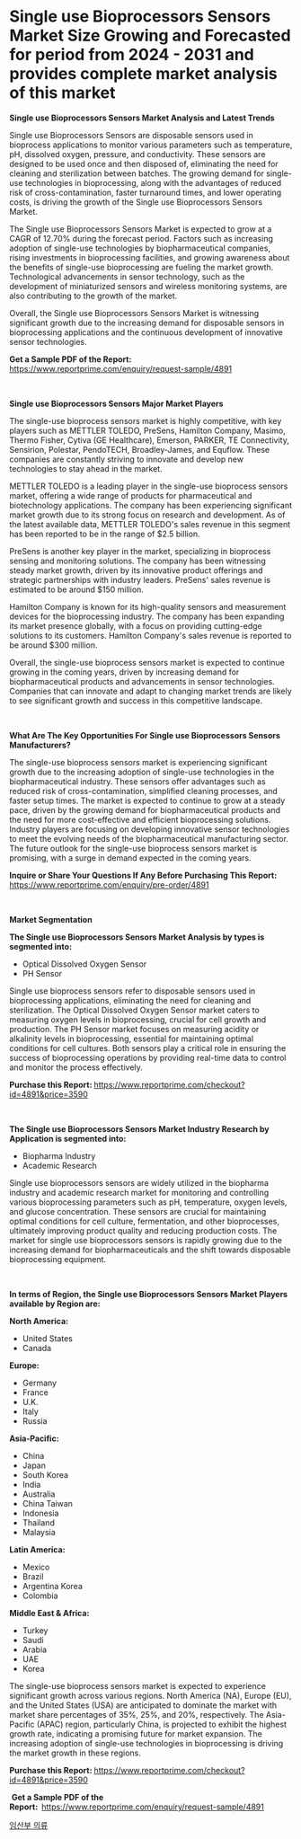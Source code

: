 <p><h1>Single use Bioprocessors Sensors Market Size Growing and Forecasted for period from 2024 - 2031 and provides complete market analysis of this market</h1></p><p><strong>Single use Bioprocessors Sensors Market Analysis and Latest Trends</strong></p>
<p><p>Single use Bioprocessors Sensors are disposable sensors used in bioprocess applications to monitor various parameters such as temperature, pH, dissolved oxygen, pressure, and conductivity. These sensors are designed to be used once and then disposed of, eliminating the need for cleaning and sterilization between batches. The growing demand for single-use technologies in bioprocessing, along with the advantages of reduced risk of cross-contamination, faster turnaround times, and lower operating costs, is driving the growth of the Single use Bioprocessors Sensors Market.</p><p>The Single use Bioprocessors Sensors Market is expected to grow at a CAGR of 12.70% during the forecast period. Factors such as increasing adoption of single-use technologies by biopharmaceutical companies, rising investments in bioprocessing facilities, and growing awareness about the benefits of single-use bioprocessing are fueling the market growth. Technological advancements in sensor technology, such as the development of miniaturized sensors and wireless monitoring systems, are also contributing to the growth of the market.</p><p>Overall, the Single use Bioprocessors Sensors Market is witnessing significant growth due to the increasing demand for disposable sensors in bioprocessing applications and the continuous development of innovative sensor technologies.</p></p>
<p><strong>Get a Sample PDF of the Report:&nbsp;</strong> <a href="https://www.reportprime.com/enquiry/request-sample/4891">https://www.reportprime.com/enquiry/request-sample/4891</a></p>
<p>&nbsp;</p>
<p><strong>Single use Bioprocessors Sensors Major Market Players</strong></p>
<p><p>The single-use bioprocess sensors market is highly competitive, with key players such as METTLER TOLEDO, PreSens, Hamilton Company, Masimo, Thermo Fisher, Cytiva (GE Healthcare), Emerson, PARKER, TE Connectivity, Sensirion, Polestar, PendoTECH, Broadley-James, and Equflow. These companies are constantly striving to innovate and develop new technologies to stay ahead in the market.</p><p>METTLER TOLEDO is a leading player in the single-use bioprocess sensors market, offering a wide range of products for pharmaceutical and biotechnology applications. The company has been experiencing significant market growth due to its strong focus on research and development. As of the latest available data, METTLER TOLEDO's sales revenue in this segment has been reported to be in the range of $2.5 billion.</p><p>PreSens is another key player in the market, specializing in bioprocess sensing and monitoring solutions. The company has been witnessing steady market growth, driven by its innovative product offerings and strategic partnerships with industry leaders. PreSens' sales revenue is estimated to be around $150 million.</p><p>Hamilton Company is known for its high-quality sensors and measurement devices for the bioprocessing industry. The company has been expanding its market presence globally, with a focus on providing cutting-edge solutions to its customers. Hamilton Company's sales revenue is reported to be around $300 million.</p><p>Overall, the single-use bioprocess sensors market is expected to continue growing in the coming years, driven by increasing demand for biopharmaceutical products and advancements in sensor technologies. Companies that can innovate and adapt to changing market trends are likely to see significant growth and success in this competitive landscape.</p></p>
<p>&nbsp;</p>
<p><strong>What Are The Key Opportunities For Single use Bioprocessors Sensors Manufacturers?</strong></p>
<p><p>The single-use bioprocess sensors market is experiencing significant growth due to the increasing adoption of single-use technologies in the biopharmaceutical industry. These sensors offer advantages such as reduced risk of cross-contamination, simplified cleaning processes, and faster setup times. The market is expected to continue to grow at a steady pace, driven by the growing demand for biopharmaceutical products and the need for more cost-effective and efficient bioprocessing solutions. Industry players are focusing on developing innovative sensor technologies to meet the evolving needs of the biopharmaceutical manufacturing sector. The future outlook for the single-use bioprocess sensors market is promising, with a surge in demand expected in the coming years.</p></p>
<p><strong>Inquire or Share Your Questions If Any Before Purchasing This Report:</strong> <a href="https://www.reportprime.com/enquiry/pre-order/4891">https://www.reportprime.com/enquiry/pre-order/4891</a></p>
<p>&nbsp;</p>
<p><strong>Market Segmentation</strong></p>
<p><strong>The Single use Bioprocessors Sensors Market Analysis by types is segmented into:</strong></p>
<p><ul><li>Optical Dissolved Oxygen Sensor</li><li>PH Sensor</li></ul></p>
<p><p>Single use bioprocess sensors refer to disposable sensors used in bioprocessing applications, eliminating the need for cleaning and sterilization. The Optical Dissolved Oxygen Sensor market caters to measuring oxygen levels in bioprocessing, crucial for cell growth and production. The PH Sensor market focuses on measuring acidity or alkalinity levels in bioprocessing, essential for maintaining optimal conditions for cell cultures. Both sensors play a critical role in ensuring the success of bioprocessing operations by providing real-time data to control and monitor the process effectively.</p></p>
<p><strong>Purchase this Report:&nbsp;</strong><a href="https://www.reportprime.com/checkout?id=4891&price=3590">https://www.reportprime.com/checkout?id=4891&price=3590</a></p>
<p>&nbsp;</p>
<p><strong>The Single use Bioprocessors Sensors Market Industry Research by Application is segmented into:</strong></p>
<p><ul><li>Biopharma Industry</li><li>Academic Research</li></ul></p>
<p><p>Single use bioprocessors sensors are widely utilized in the biopharma industry and academic research market for monitoring and controlling various bioprocessing parameters such as pH, temperature, oxygen levels, and glucose concentration. These sensors are crucial for maintaining optimal conditions for cell culture, fermentation, and other bioprocesses, ultimately improving product quality and reducing production costs. The market for single use bioprocessors sensors is rapidly growing due to the increasing demand for biopharmaceuticals and the shift towards disposable bioprocessing equipment.</p></p>
<p>&nbsp;</p>
<p><strong>In terms of Region, the Single use Bioprocessors Sensors Market Players available by Region are:</strong></p>
<p>
    <p> <strong> North America: </strong>
        <ul>
            <li>United States</li>
            <li>Canada</li>
        </ul>
        </p> 
    <p> <strong> Europe: </strong>
        <ul>
            <li>Germany</li>
            <li>France</li>
            <li>U.K.</li>
            <li>Italy</li>
            <li>Russia</li>
        </ul>
        </p> 
    <p> <strong> Asia-Pacific: </strong>
        <ul>
            <li>China</li>
            <li>Japan</li>
            <li>South Korea</li>
            <li>India</li>
            <li>Australia</li>
            <li>China Taiwan</li>
            <li>Indonesia</li>
            <li>Thailand</li>
            <li>Malaysia</li>
        </ul>
        </p> 
    <p> <strong> Latin America: </strong>
        <ul>
            <li>Mexico</li>
            <li>Brazil</li>
            <li>Argentina Korea</li>
            <li>Colombia</li>
        </ul>
        </p> 
    <p> <strong> Middle East & Africa: </strong>
        <ul>
            <li>Turkey</li>
            <li>Saudi</li>
            <li>Arabia</li>
            <li>UAE</li>
            <li>Korea</li>
        </ul>
    </p>
    </p>
<p><p>The single-use bioprocess sensors market is expected to experience significant growth across various regions. North America (NA), Europe (EU), and the United States (USA) are anticipated to dominate the market with market share percentages of 35%, 25%, and 20%, respectively. The Asia-Pacific (APAC) region, particularly China, is projected to exhibit the highest growth rate, indicating a promising future for market expansion. The increasing adoption of single-use technologies in bioprocessing is driving the market growth in these regions.</p></p>
<p><strong>Purchase this Report: </strong><a href="https://www.reportprime.com/checkout?id=4891&price=3590">https://www.reportprime.com/checkout?id=4891&price=3590</a></p>
<p>&nbsp;<strong>Get a Sample PDF of the Report:&nbsp;&nbsp;</strong><a href="https://www.reportprime.com/enquiry/request-sample/4891">https://www.reportprime.com/enquiry/request-sample/4891</a></p>
<p><strong></strong></p>
<p><p><a href="https://github.com/hzumrdvas204296/Market-Research-Report-List-1/blob/main/623972314247.md">임산부 의류</a></p></p>